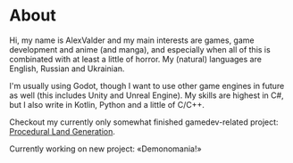 # About

Hi, my name is AlexValder and my main interests are games, game development and anime (and manga), and especially when all of this is combinated with at least a little of horror. My (natural) languages are English, Russian and Ukrainian.

I'm usually using Godot, though I want to use other game engines in future as well (this includes Unity and Unreal Engine). My skills are highest in C#, but I also write in Kotlin, Python and a little of C/C++.

Checkout my currently only somewhat finished gamedev-related project: [Procedural Land Generation](https://github.com/AlexValder/ProceduralGeneration).

Currently working on new project: «Demonomania!»